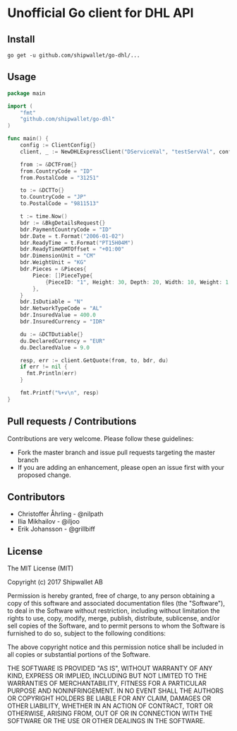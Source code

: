 # Unofficial Go client for DHL API

## Install

`go get -u github.com/shipwallet/go-dhl/...`

## Usage

```go
package main

import (
    "fmt"
    "github.com/shipwallet/go-dhl"
)

func main() {
	config := ClientConfig{}
	client, _ := NewDHLExpressClient("DServiceVal", "testServVal", config)

	from := &DCTFrom{}
	from.CountryCode = "ID"
	from.PostalCode = "31251"

	to := &DCTTo{}
	to.CountryCode = "JP"
	to.PostalCode = "9811513"

	t := time.Now()
	bdr := &BkgDetailsRequest{}
	bdr.PaymentCountryCode = "ID"
	bdr.Date = t.Format("2006-01-02")
	bdr.ReadyTime = t.Format("PT15H04M")
	bdr.ReadyTimeGMTOffset = "+01:00"
	bdr.DimensionUnit = "CM"
	bdr.WeightUnit = "KG"
	bdr.Pieces = &Pieces{
		Piece: []PieceType{
			{PieceID: "1", Height: 30, Depth: 20, Width: 10, Weight: 1.0},
		},
	}
	bdr.IsDutiable = "N"
	bdr.NetworkTypeCode = "AL"
	bdr.InsuredValue = 400.0
	bdr.InsuredCurrency = "IDR"

	du := &DCTDutiable{}
	du.DeclaredCurrency = "EUR"
	du.DeclaredValue = 9.0

	resp, err := client.GetQuote(from, to, bdr, du)
    if err != nil {
      fmt.Println(err)
    }

    fmt.Printf("%+v\n", resp)
}
```

## Pull requests / Contributions

Contributions are very welcome. Please follow these guidelines:

- Fork the master branch and issue pull requests targeting the master branch
- If you are adding an enhancement, please open an issue first with your proposed change.


## Contributors

- Christoffer Åhrling - @nilpath
- Ilia Mikhailov - @iljoo
- Erik Johansson - @grillbiff

## License

The MIT License (MIT)

Copyright (c) 2017 Shipwallet AB

Permission is hereby granted, free of charge, to any person obtaining a copy of this software and associated documentation files (the "Software"), to deal in the Software without restriction, including without limitation the rights to use, copy, modify, merge, publish, distribute, sublicense, and/or sell copies of the Software, and to permit persons to whom the Software is furnished to do so, subject to the following conditions:

The above copyright notice and this permission notice shall be included in all copies or substantial portions of the Software.

THE SOFTWARE IS PROVIDED "AS IS", WITHOUT WARRANTY OF ANY KIND, EXPRESS OR IMPLIED, INCLUDING BUT NOT LIMITED TO THE WARRANTIES OF MERCHANTABILITY, FITNESS FOR A PARTICULAR PURPOSE AND NONINFRINGEMENT. IN NO EVENT SHALL THE AUTHORS OR COPYRIGHT HOLDERS BE LIABLE FOR ANY CLAIM, DAMAGES OR OTHER LIABILITY, WHETHER IN AN ACTION OF CONTRACT, TORT OR OTHERWISE, ARISING FROM, OUT OF OR IN CONNECTION WITH THE SOFTWARE OR THE USE OR OTHER DEALINGS IN THE SOFTWARE.
